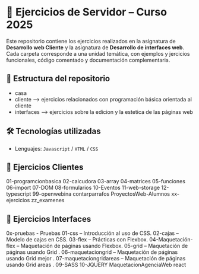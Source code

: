 # 🧾 Ejercicios de Servidor – Curso 2025

Este repositorio contiene los ejercicios realizados en la asignatura de **Desarrollo web Cliente** y la asignatura de **Desarrollo de interfaces web**. Cada carpeta corresponde a una  unidad temática, con ejemplos y jercicios funcionales, código comentado y documentación complementaria.

## 📁 Estructura del repositorio
- casa 
- cliente --> ejercicios relacionados con programación básica orientada al cliente
- interfaces --> ejercicios sobre la edicion y la estetica de las páginas web

## 🛠️ Tecnologías utilizadas

- Lenguajes: `Javascript` / `HTML` / `CSS` 

## 🚀 Ejercicios Clientes

01-programcionbasica
02-calcudora
03-array
04-matrices
05-funciones
06-import
07-DOM
08-formularios
10-Eventos
11-web-storage
12-typescript
99-openwebina
contarparrafos
ProyectosWeb-Alumnos
xx-ejercicios
zz_examenes

## 🚀 Ejercicios Interfaces 

0x-pruebas - Pruebas 
01-css – Introducción al uso de CSS.
02-cajas – Modelo de cajas en CSS.
03-flex – Prácticas con Flexbox.
04-Maquetación-flex – Maquetación de páginas usando Flexbox.
05-grid – Maquetación de páginas usando Grid .
06-maquetaciongrid – Maquetación de páginas usando Grid mejor .
07-maquetaciongridareas – Maquetación de páginas usando Grid areas .
09-SASS
10-JQUERY
MaquetacionAgenciaWeb
react